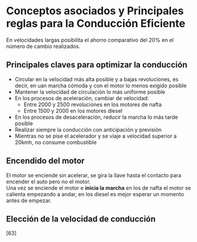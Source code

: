 # Conceptos asociados y Principales reglas para la Conducción Eficiente
En velocidades largas posibilita el ahorro comparativo del 20% en el número de cambio realizados.

## Principales claves para optimizar la conducción
- Circular en la velocidad más alta posible y a bajas revoluciones, es decir, en uan marcha cómoda y con el motor lo menos exigido posible
- Mantener la velocidad de circulación lo más uniforme posible
- En los procesos de aceleración, cambiar de velocidad:
    - Entre 2000 y 2500 revoluciones en los motores de nafta
    - Entre 1500 y 2000 en los motores diesel
- En los procesos de desaceleración, reducir la marcha lo más tarde posible
- Realizar siempre la conducción con anticipación y previsión
- Mientras no se pise el acelerador y se viaje a velocidad superior a 20kmh, no consume combustible

## Encendido del motor
El motor se enciende sin acelerar, se gira la llave hasta el contacto para encender el auto pero no el motor. <br>
Una vez se enciende el motor e **inicia la marcha** en los de nafta el motor se calienta empezando a andar, en los diesel es mejor esperar un momento antes de empezar.

## Elección de la velocidad de conducción

[63]
